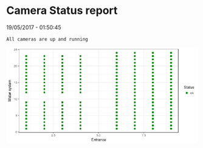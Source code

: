 Camera Status report
================
19/05/2017 - 01:50:45

    All cameras are up and running

![](camreport_files/figure-markdown_github/unnamed-chunk-2-1.png)
